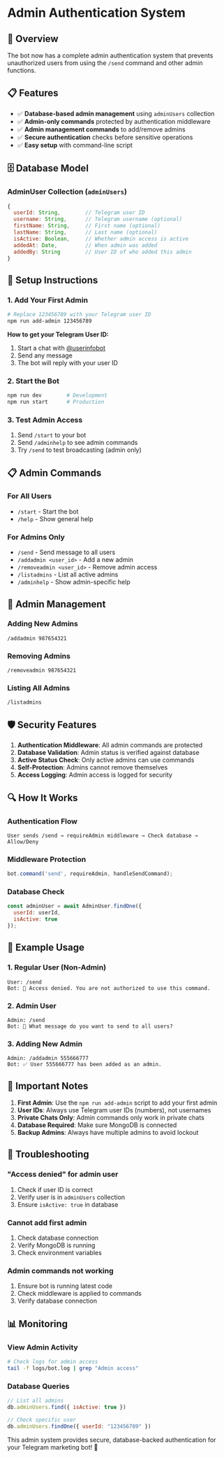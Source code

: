 # Admin Authentication System

## 🔐 Overview

The bot now has a complete admin authentication system that prevents unauthorized users from using the `/send` command and other admin functions.

## 📋 Features

- ✅ **Database-based admin management** using `adminUsers` collection
- ✅ **Admin-only commands** protected by authentication middleware
- ✅ **Admin management commands** to add/remove admins
- ✅ **Secure authentication** checks before sensitive operations
- ✅ **Easy setup** with command-line script

## 🗄️ Database Model

### AdminUser Collection (`adminUsers`)
```javascript
{
  userId: String,        // Telegram user ID
  username: String,      // Telegram username (optional)
  firstName: String,     // First name (optional)
  lastName: String,      // Last name (optional)
  isActive: Boolean,     // Whether admin access is active
  addedAt: Date,         // When admin was added
  addedBy: String        // User ID of who added this admin
}
```

## 🚀 Setup Instructions

### 1. Add Your First Admin

```bash
# Replace 123456789 with your Telegram user ID
npm run add-admin 123456789
```

**How to get your Telegram User ID:**
1. Start a chat with [@userinfobot](https://t.me/userinfobot)
2. Send any message
3. The bot will reply with your user ID

### 2. Start the Bot

```bash
npm run dev        # Development
npm run start      # Production
```

### 3. Test Admin Access

1. Send `/start` to your bot
2. Send `/adminhelp` to see admin commands
3. Try `/send` to test broadcasting (admin only)

## 📋 Admin Commands

### For All Users
- `/start` - Start the bot
- `/help` - Show general help

### For Admins Only
- `/send` - Send message to all users
- `/addadmin <user_id>` - Add a new admin
- `/removeadmin <user_id>` - Remove admin access
- `/listadmins` - List all active admins
- `/adminhelp` - Show admin-specific help

## 🔧 Admin Management

### Adding New Admins
```
/addadmin 987654321
```

### Removing Admins
```
/removeadmin 987654321
```

### Listing All Admins
```
/listadmins
```

## 🛡️ Security Features

1. **Authentication Middleware**: All admin commands are protected
2. **Database Validation**: Admin status is verified against database
3. **Active Status Check**: Only active admins can use commands
4. **Self-Protection**: Admins cannot remove themselves
5. **Access Logging**: Admin access is logged for security

## 🔍 How It Works

### Authentication Flow
```
User sends /send → requireAdmin middleware → Check database → Allow/Deny
```

### Middleware Protection
```javascript
bot.command('send', requireAdmin, handleSendCommand);
```

### Database Check
```javascript
const adminUser = await AdminUser.findOne({ 
  userId: userId, 
  isActive: true 
});
```

## 📝 Example Usage

### 1. Regular User (Non-Admin)
```
User: /send
Bot: 🚫 Access denied. You are not authorized to use this command.
```

### 2. Admin User
```
Admin: /send
Bot: 📝 What message do you want to send to all users?
```

### 3. Adding New Admin
```
Admin: /addadmin 555666777
Bot: ✅ User 555666777 has been added as an admin.
```

## 🚨 Important Notes

1. **First Admin**: Use the `npm run add-admin` script to add your first admin
2. **User IDs**: Always use Telegram user IDs (numbers), not usernames
3. **Private Chats Only**: Admin commands only work in private chats
4. **Database Required**: Make sure MongoDB is connected
5. **Backup Admins**: Always have multiple admins to avoid lockout

## 🔧 Troubleshooting

### "Access denied" for admin user
1. Check if user ID is correct
2. Verify user is in `adminUsers` collection
3. Ensure `isActive: true` in database

### Cannot add first admin
1. Check database connection
2. Verify MongoDB is running
3. Check environment variables

### Admin commands not working
1. Ensure bot is running latest code
2. Check middleware is applied to commands
3. Verify database connection

## 📊 Monitoring

### View Admin Activity
```bash
# Check logs for admin access
tail -f logs/bot.log | grep "Admin access"
```

### Database Queries
```javascript
// List all admins
db.adminUsers.find({ isActive: true })

// Check specific user
db.adminUsers.findOne({ userId: "123456789" })
```

This admin system provides secure, database-backed authentication for your Telegram marketing bot! 🎉 